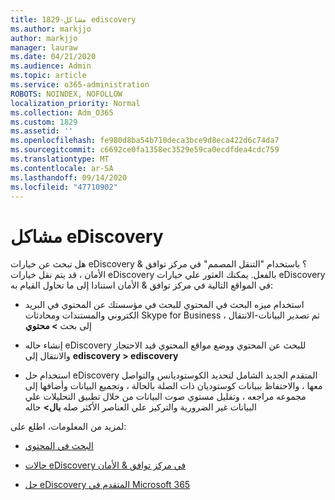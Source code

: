 ```yaml
---
title: 1829-مشاكل ediscovery
ms.author: markjjo
author: markjjo
manager: lauraw
ms.date: 04/21/2020
ms.audience: Admin
ms.topic: article
ms.service: o365-administration
ROBOTS: NOINDEX, NOFOLLOW
localization_priority: Normal
ms.collection: Adm_O365
ms.custom: 1829
ms.assetid: ''
ms.openlocfilehash: fe980d8ba54b710deca3bce9d8eca422d6c74da7
ms.sourcegitcommit: c6692ce0fa1358ec3529e59ca0ecdfdea4cdc759
ms.translationtype: MT
ms.contentlocale: ar-SA
ms.lasthandoff: 09/14/2020
ms.locfileid: "47710902"
---
```

# <a name="ediscovery-issues"></a>مشاكل eDiscovery

هل تبحث عن خيارات eDiscovery ؟ باستخدام "التنقل المصمم" في مركز توافق & الأمان ، قد يتم نقل خيارات eDiscovery بالفعل.  يمكنك العثور علي خيارات eDiscovery في المواقع التالية في مركز توافق & الأمان استنادا إلى ما تحاول القيام به:

- استخدام ميزه البحث في المحتوي للبحث في مؤسستك عن المحتوي في البريد الكتروني والمستندات ومحادثات Skype for Business ، ثم تصدير البيانات-الانتقال إلى بحث **> محتوي**

- إنشاء حاله eDiscovery للبحث عن المحتوي ووضع مواقع المحتوي قيد الاحتجاز والانتقال إلى **ediscovery > ediscovery**

- استخدام حل eDiscovery المتقدم الجديد الشامل لتحديد الكوستوديانس والتواصل معها ، والاحتفاظ ببيانات كوستوديان ذات الصلة بالحالة ، وتجميع البيانات وأضافها إلى مجموعه مراجعه ، وتقليل مستوي صوت البيانات من خلال تطبيق التحليلات علي البيانات غير الضرورية والتركيز علي العناصر الأكثر صله **بال>** حاله

لمزيد من المعلومات، اطلع على:

- [البحث في المحتوي](https://docs.microsoft.com/microsoft-365/compliance/content-search)

- [حالات eDiscovery في مركز توافق & الأمان](https://docs.microsoft.com/microsoft-365/compliance/ediscovery-cases)

- [حل eDiscovery المتقدم في Microsoft 365](https://docs.microsoft.com/microsoft-365/compliance/overview-ediscovery-20)
